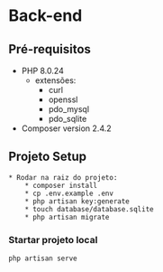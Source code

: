 # Back-end

## Pré-requisitos
* PHP 8.0.24
    * extensões:
        * curl
        * openssl
        * pdo_mysql
        * pdo_sqlite
* Composer version 2.4.2
## Projeto Setup
```
* Rodar na raiz do projeto:
    * composer install
    * cp .env.example .env
    * php artisan key:generate
    * touch database/database.sqlite
    * php artisan migrate
```

### Startar projeto local
```
php artisan serve
```
